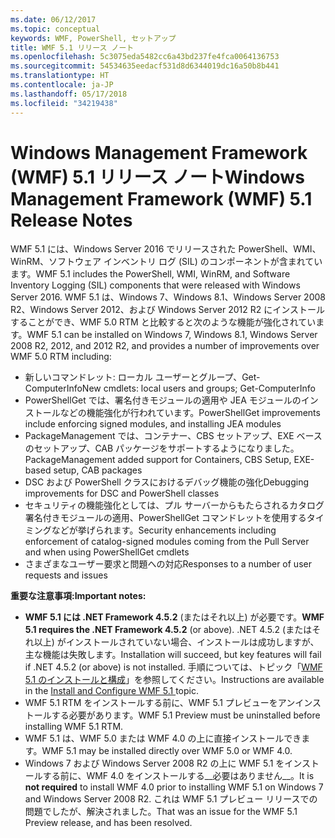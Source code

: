 ```yaml
---
ms.date: 06/12/2017
ms.topic: conceptual
keywords: WMF, PowerShell, セットアップ
title: WMF 5.1 リリース ノート
ms.openlocfilehash: 5c3075eda5482cc6a43bd237fe4fca0064136753
ms.sourcegitcommit: 54534635eedacf531d8d6344019dc16a50b8b441
ms.translationtype: HT
ms.contentlocale: ja-JP
ms.lasthandoff: 05/17/2018
ms.locfileid: "34219438"
---
```

# <a name="windows-management-framework-wmf-51-release-notes"></a><span data-ttu-id="00fae-103">Windows Management Framework (WMF) 5.1 リリース ノート</span><span class="sxs-lookup"><span data-stu-id="00fae-103">Windows Management Framework (WMF) 5.1 Release Notes</span></span> #

<span data-ttu-id="00fae-104">WMF 5.1 には、Windows Server 2016 でリリースされた PowerShell、WMI、WinRM、ソフトウェア インベントリ ログ (SIL) のコンポーネントが含まれています。</span><span class="sxs-lookup"><span data-stu-id="00fae-104">WMF 5.1 includes the PowerShell, WMI, WinRM, and Software Inventory Logging (SIL) components that were released with Windows Server 2016.</span></span>
<span data-ttu-id="00fae-105">WMF 5.1 は、Windows 7、Windows 8.1、Windows Server 2008 R2、Windows Server 2012、および Windows Server 2012 R2 にインストールすることができ、WMF 5.0 RTM と比較すると次のような機能が強化されています。</span><span class="sxs-lookup"><span data-stu-id="00fae-105">WMF 5.1 can be installed on Windows 7, Windows 8.1, Windows Server 2008 R2, 2012, and 2012 R2, and provides a number of improvements over WMF 5.0 RTM including:</span></span>

- <span data-ttu-id="00fae-106">新しいコマンドレット: ローカル ユーザーとグループ、Get-ComputerInfo</span><span class="sxs-lookup"><span data-stu-id="00fae-106">New cmdlets: local users and groups; Get-ComputerInfo</span></span>
- <span data-ttu-id="00fae-107">PowerShellGet では、署名付きモジュールの適用や JEA モジュールのインストールなどの機能強化が行われています。</span><span class="sxs-lookup"><span data-stu-id="00fae-107">PowerShellGet improvements include enforcing signed modules, and installing JEA modules</span></span>
- <span data-ttu-id="00fae-108">PackageManagement では、コンテナー、CBS セットアップ、EXE ベースのセットアップ、CAB パッケージをサポートするようになりました。</span><span class="sxs-lookup"><span data-stu-id="00fae-108">PackageManagement added support for Containers, CBS Setup, EXE-based setup, CAB packages</span></span>
- <span data-ttu-id="00fae-109">DSC および PowerShell クラスにおけるデバッグ機能の強化</span><span class="sxs-lookup"><span data-stu-id="00fae-109">Debugging improvements for DSC and PowerShell classes</span></span>
- <span data-ttu-id="00fae-110">セキュリティの機能強化としては、プル サーバーからもたらされるカタログ署名付きモジュールの適用、PowerShellGet コマンドレットを使用するタイミングなどが挙げられます。</span><span class="sxs-lookup"><span data-stu-id="00fae-110">Security enhancements including enforcement of catalog-signed modules coming from the Pull Server and when using PowerShellGet cmdlets</span></span>
- <span data-ttu-id="00fae-111">さまざまなユーザー要求と問題への対応</span><span class="sxs-lookup"><span data-stu-id="00fae-111">Responses to a number of user requests and issues</span></span>

<span data-ttu-id="00fae-112">**重要な注意事項:**</span><span class="sxs-lookup"><span data-stu-id="00fae-112">**Important notes:**</span></span>

- <span data-ttu-id="00fae-113">**WMF 5.1 には .NET Framework 4.5.2** (またはそれ以上) が必要です。</span><span class="sxs-lookup"><span data-stu-id="00fae-113">**WMF 5.1 requires the .NET Framework 4.5.2** (or above).</span></span> <span data-ttu-id="00fae-114">.NET 4.5.2 (またはそれ以上) がインストールされていない場合、インストールは成功しますが、主な機能は失敗します。</span><span class="sxs-lookup"><span data-stu-id="00fae-114">Installation will succeed, but key features will fail if .NET 4.5.2 (or above) is not installed.</span></span> <span data-ttu-id="00fae-115">手順については、トピック「[WMF 5.1 のインストールと構成](https://msdn.microsoft.com/powershell/wmf/5.1/install-configure)」を参照してください。</span><span class="sxs-lookup"><span data-stu-id="00fae-115">Instructions are available in the [Install and Configure WMF 5.1 ](https://msdn.microsoft.com/powershell/wmf/5.1/install-configure) topic.</span></span>
- <span data-ttu-id="00fae-116">WMF 5.1 RTM をインストールする前に、WMF 5.1 プレビューをアンインストールする必要があります。</span><span class="sxs-lookup"><span data-stu-id="00fae-116">WMF 5.1 Preview must be uninstalled before installing WMF 5.1 RTM.</span></span>
- <span data-ttu-id="00fae-117">WMF 5.1 は、WMF 5.0 または WMF 4.0 の上に直接インストールできます。</span><span class="sxs-lookup"><span data-stu-id="00fae-117">WMF 5.1 may be installed directly over WMF 5.0 or WMF 4.0.</span></span>
- <span data-ttu-id="00fae-118">Windows 7 および Windows Server 2008 R2 の上に WMF 5.1 をインストールする前に、WMF 4.0 をインストールする__必要はありません__。</span><span class="sxs-lookup"><span data-stu-id="00fae-118">It is __not required__ to install WMF 4.0 prior to installing WMF 5.1 on Windows 7 and Windows Server 2008 R2.</span></span> <span data-ttu-id="00fae-119">これは WMF 5.1 プレビュー リリースでの問題でしたが、解決されました。</span><span class="sxs-lookup"><span data-stu-id="00fae-119">That was an issue for the WMF 5.1 Preview release, and has been resolved.</span></span>
